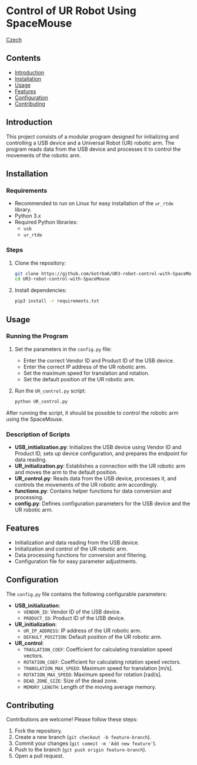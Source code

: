 # Control of UR Robot Using SpaceMouse
[Czech](README.cz.md)
## Contents
- [Introduction](#introduction)
- [Installation](#installation)
- [Usage](#usage)
- [Features](#features)
- [Configuration](#configuration)
- [Contributing](#contributing)

## Introduction
This project consists of a modular program designed for initializing and controlling a USB device and a Universal Robot (UR) robotic arm. The program reads data from the USB device and processes it to control the movements of the robotic arm.

## Installation
### Requirements
- Recommended to run on Linux for easy installation of the `ur_rtde` library.
- Python 3.x
- Required Python libraries:
  - `usb`
  - `ur_rtde`

### Steps
1. Clone the repository:
    ```bash
    git clone https://github.com/kotrba6/UR3-robot-control-with-SpaceMouse.git
    cd UR3-robot-control-with-SpaceMouse
    ```
2. Install dependencies:
    ```bash
    pip3 install -r requirements.txt
    ```

## Usage
### Running the Program
1. Set the parameters in the `config.py` file:
   - Enter the correct Vendor ID and Product ID of the USB device.
   - Enter the correct IP address of the UR robotic arm.
   - Set the maximum speed for translation and rotation.
   - Set the default position of the UR robotic arm.

2. Run the `UR_control.py` script:
    ```bash
    python UR_control.py
    ```

After running the script, it should be possible to control the robotic arm using the SpaceMouse.

### Description of Scripts
- **USB_initialization.py**: Initializes the USB device using Vendor ID and Product ID, sets up device configuration, and prepares the endpoint for data reading.
- **UR_initialization.py**: Establishes a connection with the UR robotic arm and moves the arm to the default position.
- **UR_control.py**: Reads data from the USB device, processes it, and controls the movements of the UR robotic arm accordingly.
- **functions.py**: Contains helper functions for data conversion and processing.
- **config.py**: Defines configuration parameters for the USB device and the UR robotic arm.

## Features
- Initialization and data reading from the USB device.
- Initialization and control of the UR robotic arm.
- Data processing functions for conversion and filtering.
- Configuration file for easy parameter adjustments.

## Configuration
The `config.py` file contains the following configurable parameters:
- **USB_initialization**:
  - `VENDOR_ID`: Vendor ID of the USB device.
  - `PRODUCT_ID`: Product ID of the USB device.
- **UR_initialization**:
  - `UR_IP_ADDRESS`: IP address of the UR robotic arm.
  - `DEFAULT_POSITION`: Default position of the UR robotic arm.
- **UR_control**:
  - `TRASLATION_COEF`: Coefficient for calculating translation speed vectors.
  - `ROTATION_COEF`: Coefficient for calculating rotation speed vectors.
  - `TRANSLATION_MAX_SPEED`: Maximum speed for translation [m/s].
  - `ROTATION_MAX_SPEED`: Maximum speed for rotation [rad/s].
  - `DEAD_ZONE_SIZE`: Size of the dead zone.
  - `MEMORY_LENGTH`: Length of the moving average memory.

## Contributing
Contributions are welcome! Please follow these steps:
1. Fork the repository.
2. Create a new branch (`git checkout -b feature-branch`).
3. Commit your changes (`git commit -m 'Add new feature'`).
4. Push to the branch (`git push origin feature-branch`).
5. Open a pull request.
